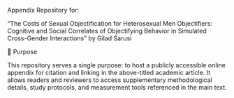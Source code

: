 Appendix Repository for:

“The Costs of Sexual Objectification for Heterosexual Men Objectifiers: Cognitive and Social Correlates of Objectifying Behavior in Simulated Cross-Gender Interactions”
by Gilad Sarusi

📄 Purpose

This repository serves a single purpose: to host a publicly accessible online appendix for citation and linking in the above-titled academic article. It allows readers and reviewers to access supplementary methodological details, study protocols, and measurement tools referenced in the main text.
